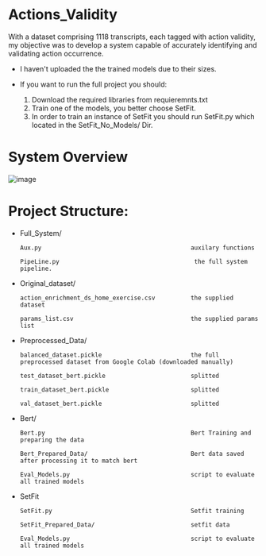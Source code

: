 # Actions_Validity
With a dataset comprising 1118 transcripts, each tagged with action validity, my objective was to develop a system capable of accurately identifying and validating action occurrence. 
* I haven't uploaded the the trained models due to their sizes.

* If you want to run the full project you should:
  1. Download the required libraries from requieremnts.txt
  2. Train one of the models, you better choose SetFit.
  3. In order to train an instance of SetFit you should run SetFit.py which located in the SetFit_No_Models/ Dir.

# System Overview

![image](https://github.com/omrir7/Actions_Validity/assets/71921802/114f78e9-106e-4360-8b0f-89d2c3bc2c8f)

# Project Structure:

-   Full_System/

        Aux.py                                          auxilary functions

        PipeLine.py                                      the full system pipeline.

    
-   Original_dataset/

        action_enrichment_ds_home_exercise.csv          the supplied dataset

        params_list.csv                                 the supplied params list

    
-   Preprocessed_Data/
 
        balanced_dataset.pickle                         the full preprocessed dataset from Google Colab (downloaded manually)
  
        test_dataset_bert.pickle                        splitted
  
        train_dataset_bert.pickle                       splitted
  
        val_dataset_bert.pickle                         splitted

  
-   Bert/
  
        Bert.py                                         Bert Training and preparing the data
    
        Bert_Prepared_Data/                             Bert data saved after processing it to match bert
        
        Eval_Models.py                                  script to evaluate all trained models

    
-   SetFit

        SetFit.py                                       Setfit training
    
        SetFit_Prepared_Data/                           setfit data
        
        Eval_Models.py                                  script to evaluate all trained models
    
